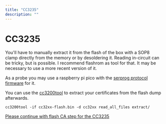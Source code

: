 ```yaml
---
title: "CC3235"
description: ""
---
```


# CC3235
You'll have to manually extract it from the flash of the box with a SOP8 clamp directly from the memory or by desoldering it. Reading in-circuit can be tricky, but is possible. I recommend flashrom as tool for that. It may be necessary to use a more recent version of it.

As a probe you may use a raspberry pi pico with the [serprog protocol firmware](https://github.com/stacksmashing/pico-serprog) for it.

You can use the [cc3200tool](https://github.com/toniebox-reverse-engineering/cc3200tool) to extract your certificates from the flash dump afterwards.
```
cc3200tool -if cc32xx-flash.bin -d cc32xx read_all_files extract/
```

[Please continue with flash CA step for the CC3235](../../flash-ca/cc3235)
